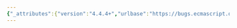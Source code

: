 ```yaml
---
{"_attributes":{"version":"4.4.4+","urlbase":"https://bugs.ecmascript.org/","maintainer":"dherman@mozilla.com"},"bug":{"bug_id":2091,"creation_ts":"2013-10-30 00:34:00 -0700","short_desc":"6.1.7 The Object Type: Typo \"propery\" -> \"property\"","delta_ts":"2013-11-08 13:09:48 -0800","product":"Draft for 6th Edition","component":"editorial issue","version":"Rev 20: October 28, 2013 Draft","rep_platform":"All","op_sys":"All","bug_status":"RESOLVED","resolution":"FIXED","priority":"Normal","bug_severity":"normal","everconfirmed":true,"reporter":{"uid":"andrebargull","name":"André Bargull"},"assigned_to":{"uid":"allen","name":"Allen Wirfs-Brock"},"long_desc":[{"commentid":6201,"comment_count":0,"who":{"uid":"andrebargull","name":"André Bargull"},"bug_when":"2013-10-30 00:34:21 -0700","thetext":"6.1.7 The Object Type, second paragraph:\n\nChange \"propery\" to \"property\""},{"commentid":6320,"comment_count":1,"who":{"uid":"allen","name":"Allen Wirfs-Brock"},"bug_when":"2013-11-01 11:10:23 -0700","thetext":"fixed in rev21 editor's draft"},{"commentid":6616,"comment_count":2,"who":{"uid":"allen","name":"Allen Wirfs-Brock"},"bug_when":"2013-11-08 13:09:48 -0800","thetext":"fixed in rev21 draft"}]}}
---
```

